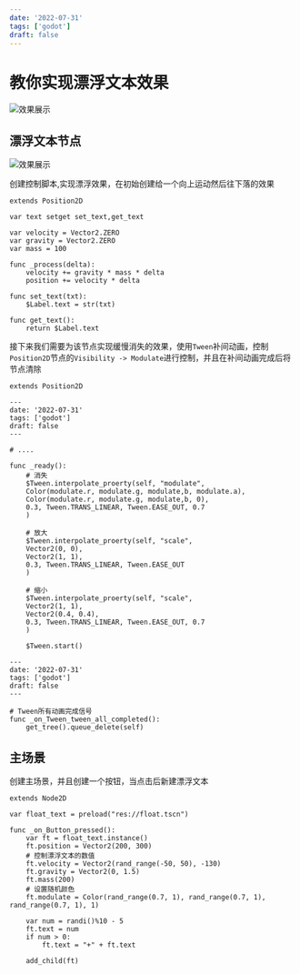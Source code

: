 ```yaml
---
date: '2022-07-31'
tags: ['godot']
draft: false
---
```


# 教你实现漂浮文本效果

<img data-id="20240608184056" src="https://cdn.ipfsscan.io/weibo/large/005ZoLfCgy1hqi4u88cw1j30jg0bemxg.jpg" alt="效果展示" />

## 漂浮文本节点

<img data-id="20240608184114" src="https://cdn.ipfsscan.io/weibo/large/005ZoLfCgy1hqi4ujio6zj309c052mxe.jpg" alt="效果展示" />

创建控制脚本,实现漂浮效果，在初始创建给一个向上运动然后往下落的效果

```godot
extends Position2D

var text setget set_text,get_text

var velocity = Vector2.ZERO
var gravity = Vector2.ZERO
var mass = 100

func _process(delta):
    velocity += gravity * mass * delta
    position += velocity * delta

func set_text(txt):
    $Label.text = str(txt)

func get_text():
    return $Label.text
```

接下来我们需要为该节点实现缓慢消失的效果，使用`Tween`补间动画，控制`Position2D`节点的`Visibility -> Modulate`进行控制，并且在补间动画完成后将节点清除

```godot
extends Position2D

---
date: '2022-07-31'
tags: ['godot']
draft: false
---

# ....

func _ready():
    # 消失
    $Tween.interpolate_proerty(self, "modulate",
    Color(modulate.r, modulate.g, modulate,b, modulate.a),
    Color(modulate.r, modulate.g, modulate,b, 0),
    0.3, Tween.TRANS_LINEAR, Tween.EASE_OUT, 0.7
    )

    # 放大
    $Tween.interpolate_proerty(self, "scale",
    Vector2(0, 0),
    Vector2(1, 1),
    0.3, Tween.TRANS_LINEAR, Tween.EASE_OUT
    )

    # 缩小
    $Tween.interpolate_proerty(self, "scale",
    Vector2(1, 1),
    Vector2(0.4, 0.4),
    0.3, Tween.TRANS_LINEAR, Tween.EASE_OUT, 0.7
    )

    $Tween.start()

---
date: '2022-07-31'
tags: ['godot']
draft: false
---

# Tween所有动画完成信号
func _on_Tween_tween_all_completed():
    get_tree().queue_delete(self)
```

## 主场景

创建主场景，并且创建一个按钮，当点击后新建漂浮文本

```godot
extends Node2D

var float_text = preload("res://float.tscn")

func _on_Button_pressed():
    var ft = float_text.instance()
    ft.position = Vector2(200, 300)
    # 控制漂浮文本的数值
    ft.velocity = Vector2(rand_range(-50, 50), -130)
    ft.gravity = Vector2(0, 1.5)
    ft.mass(200)
    # 设置随机颜色
    ft.modulate = Color(rand_range(0.7, 1), rand_range(0.7, 1), rand_range(0.7, 1), 1)

    var num = randi()%10 - 5
    ft.text = num
    if num > 0:
        ft.text = "+" + ft.text

    add_child(ft)
```